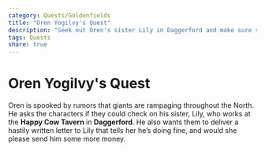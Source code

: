 ```yaml
---
category: Quests/Goldenfields
title: "Oren Yogilvy's Quest"
description: "Seek out Oren's sister Lily in Daggerford and make sure she is well."
tags: Quests
share: true
---
```

# Oren Yogilvy's Quest

Oren is spooked by rumors that giants are rampaging throughout the North. He asks the characters if they could check on his sister, Lily, who works at the **Happy Cow Tavern** in **Daggerford**. He also wants them to deliver a hastily written letter to Lily that tells her he’s doing fine, and would she please send him some more money.
